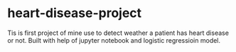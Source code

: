 # heart-disease-project
Tis is first project of mine use to detect weather a patient has heart disease or not. Built with help of jupyter notebook and logistic regressioin model.
